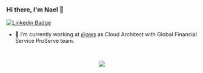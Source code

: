 <!--
**nael-fridhi/nael-fridhi** is a ✨ _special_ ✨ repository because its `README.md` (this file) appears on your GitHub profile.

Here are some ideas to get you started:

- 🔭 I’m currently working on ...
- 🌱 I’m currently learning ...
- 👯 I’m looking to collaborate on ...
- 🤔 I’m looking for help with ...
- 💬 Ask me about ...
- 📫 How to reach me: ...
- 😄 Pronouns: ...
- ⚡ Fun fact: ...
-->

### Hi there, I'm Nael 👋 

[![Linkedin Badge](https://img.shields.io/badge/nael%20fridhi-0A66C2?style=flat-square&logo=Linkedin&logoColor=white&labelColor=0A66C2&link=https://www.linkedin.com/in/naelfridhi/)](https://www.linkedin.com/in/naelfridhi/)

- 🔭 I’m currently working at [@aws](https://github.com/aws) as Cloud Architect with Global Financial Service ProServe team.

<br>
<p align="center">
  <img src="https://github-readme-stats.vercel.app/api?username=nael-fridhi&show_icons=true&count_private=true&custom_title=Github%20Stats&theme=dracula&include_all_commits=true">
</p>
